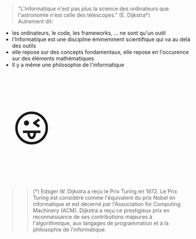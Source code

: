> "L'Informatique n'est pas plus la science des ordinateurs que l'astronomie n'est celle des télescopes." (E. Dijkstra*)  
Autrement dit:  
* les ordinateurs, le code, les frameworks, ... ne sont qu'un outil  
* l'Informatique est une discipline éminemment scientifique qui va au delà des outils  
* elle repose sur des concepts fondamentaux, elle repose en l'occurence sur des éléments mathématiques  
* Il y a même une philosophie de l'informatique <p style="font-size:100px">&#128540;</p>
>> (*) Edsger W. Dijkstra a reçu le Prix Turing en 1972. Le Prix Turing est considéré comme l'équivalent du prix Nobel en informatique et est décerné par l'Association for Computing Machinery (ACM). Dijkstra a reçu ce prestigieux prix en reconnaissance de ses contributions majeures à l'algorithmique, aux langages de programmation et à la philosophie de l'informatique.

